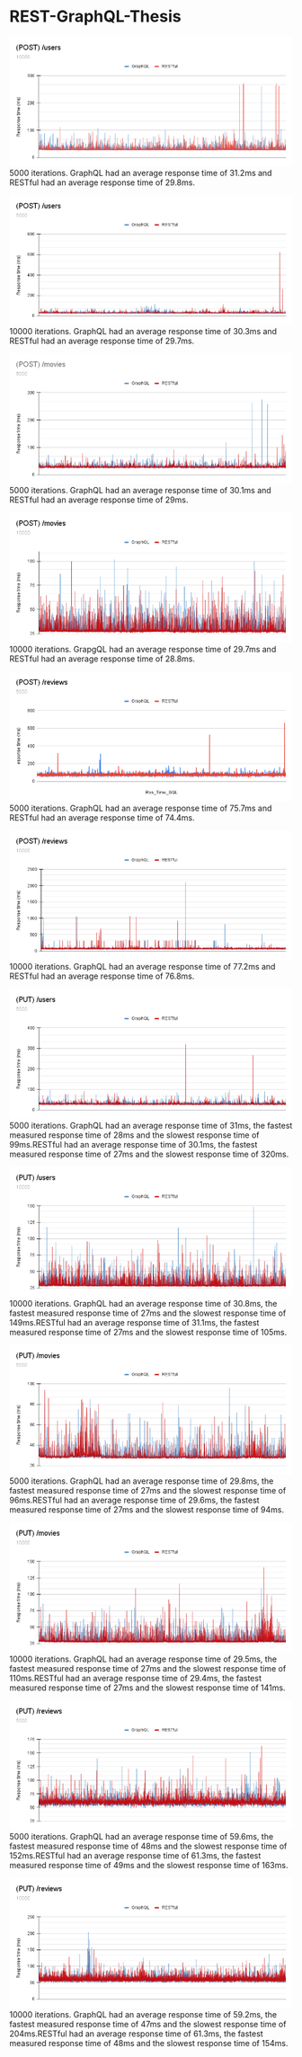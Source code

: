 # REST-GraphQL-Thesis

![POST_user_5000](ResultImage/POST-users-5000.png)<br>
5000 iterations. GraphQL had an average response time of 31.2ms and RESTful had an average response time of 29.8ms.

![POST_user_10000](ResultImage/POST-users-10000.png)<br>
10000 iterations. GraphQL had an average response time of 30.3ms and RESTful had an average response time of 29.7ms.

![POST_movie_5000](ResultImage/POST-movies-5000.png)<br>
5000 iterations. GraphQL had an average response time of 30.1ms and RESTful had an average response time of 29ms.

![POST_movie_10000](ResultImage/POST-movies-10000.png)<br>
10000 iterations. GrapgQL had an average response time of 29.7ms and RESTful had an average response time of 28.8ms. 

![POST_review_5000](ResultImage/POST-reviews-5000.png)<br>
5000 iterations. GraphQL had an average response time of 75.7ms and RESTful had an average response time of 74.4ms.

![POST_review_10000](ResultImage/POST-reviews-10000.png)<br>
10000 iterations. GraphQL had an average response time of 77.2ms and RESTful had an average response time of 76.8ms.

![PUT_user_5000](ResultImage/PUT-users-5000.png)<br>
5000 iterations. GraphQL had an average response time of 31ms, the fastest measured response time of 28ms and the slowest response time of 99ms.RESTful had an average response time of 30.1ms, the fastest measured response time of 27ms and the slowest response time of 320ms.

![PUT_user_10000](ResultImage/PUT-users-10000.png)<br>
10000 iterations. GraphQL had an average response time of 30.8ms, the fastest measured response time of 27ms and the slowest response time of 149ms.RESTful had an average response time of 31.1ms, the fastest measured response time of 27ms and the slowest response time of 105ms.

![PUT_movie_5000](ResultImage/PUT-movies-5000.png)<br>
5000 iterations. GraphQL had an average response time of 29.8ms, the fastest measured response time of 27ms and the slowest response time of 96ms.RESTful had an average response time of 29.6ms, the fastest measured response time of 27ms and the slowest response time of 94ms.

![PUT_movie_10000](ResultImage/PUT-movies-10000.png)<br>
10000 iterations. GraphQL had an average response time of 29.5ms, the fastest measured response time of 27ms and the slowest response time of 110ms.RESTful had an average response time of 29.4ms, the fastest measured response time of 27ms and the slowest response time of 141ms.

![PUT_review_5000](ResultImage/PUT-reviews-5000.png)<br>
5000 iterations. GraphQL had an average response time of 59.6ms, the fastest measured response time of 48ms and the slowest response time of 152ms.RESTful had an average response time of 61.3ms, the fastest measured response time of 49ms and the slowest response time of 163ms.

![PUT_review_10000](ResultImage/PUT-reviews-10000.png)<br>
10000 iterations. GraphQL had an average response time of 59.2ms, the fastest measured response time of 47ms and the slowest response time of 204ms.RESTful had an average response time of 61.3ms, the fastest measured response time of 48ms and the slowest response time of 154ms.



